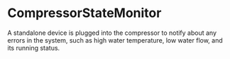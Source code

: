 # CompressorStateMonitor
A standalone device is plugged into the compressor to notify about any errors in the system, such as high water temperature, low water flow, and its running status.
